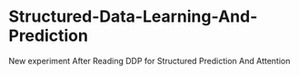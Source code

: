 # Structured-Data-Learning-And-Prediction
New experiment After Reading DDP for Structured Prediction And Attention
